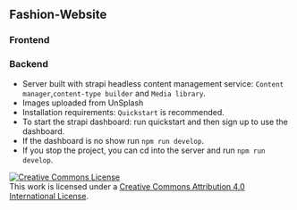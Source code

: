 ## Fashion-Website
### Frontend

### Backend 
- Server built with strapi headless content management service: `Content manager`,`content-type builder` and `Media library`.
- Images uploaded from UnSplash
- Installation requirements: `Quickstart` is recommended.
- To start the strapi dashboard: run quickstart and then sign up to use the dashboard.
- If the dashboard is no show run `npm run develop`.
- If you stop the project, you can cd into the server and run `npm run develop`.

<a rel="license" href="http://creativecommons.org/licenses/by/4.0/"><img alt="Creative Commons License" style="border-width:0" src="https://i.creativecommons.org/l/by/4.0/88x31.png" /></a><br />This work is licensed under a <a rel="license" href="http://creativecommons.org/licenses/by/4.0/">Creative Commons Attribution 4.0 International License</a>.